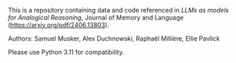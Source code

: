 This is a repository containing data and code referenced in _LLMs as models for Analogical Reasoning_, Journal of Memory and Language (https://arxiv.org/pdf/2406.13803). 

Authors: 
Samuel Musker,
Alex Duchnowski,
Raphaël Millière,
Ellie Pavlick

Please use Python 3.11 for compatibility. 
